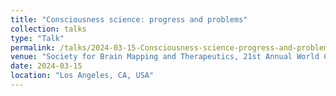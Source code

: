 ```yaml
---
title: "Consciousness science: progress and problems"
collection: talks
type: "Talk"
permalink: /talks/2024-03-15-Consciousness-science-progress-and-problems
venue: "Society for Brain Mapping and Therapeutics, 21st Annual World Congress"
date: 2024-03-15
location: "Los Angeles, CA, USA"
---
```


